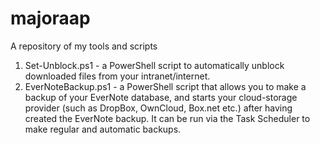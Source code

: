 # majoraap
A repository of my tools and scripts

1. Set-Unblock.ps1 - a PowerShell script to automatically unblock downloaded files from your intranet/internet.
2. EverNoteBackup.ps1 - a PowerShell script that allows you to make a backup of your EverNote database, and starts your cloud-storage provider (such as DropBox, OwnCloud, Box.net etc.) after having created the EverNote backup. It can be run via the Task Scheduler to make regular and automatic backups.
